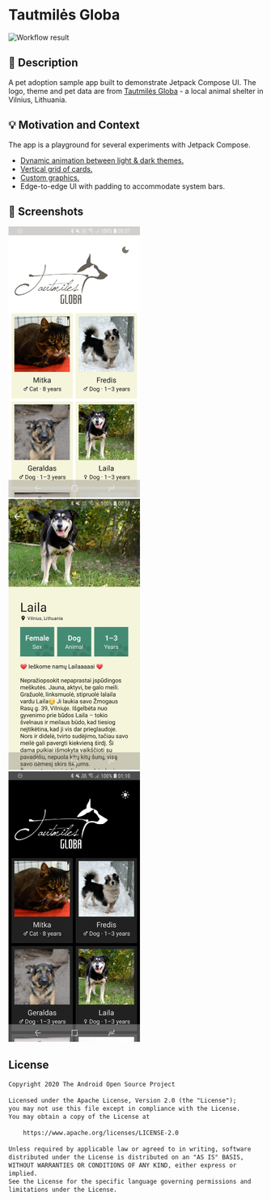 # Tautmilės Globa

![Workflow result](https://github.com/justasm/globa-compose/workflows/Check/badge.svg)

## :scroll: Description
A pet adoption sample app built to demonstrate Jetpack Compose UI. The logo, theme and pet data
are from [Tautmilės Globa][tautmiles] - a local animal shelter in Vilnius, Lithuania.

## :bulb: Motivation and Context
The app is a playground for several experiments with Jetpack Compose.
- [Dynamic animation between light & dark themes.][theme-animation]
- [Vertical grid of cards.][pet-grid]
- [Custom graphics.][pet-detail-card]
- Edge-to-edge UI with padding to accommodate system bars.


## :camera_flash: Screenshots
<img src="/results/screenshot_1.png" width="260">&emsp;<img src="/results/screenshot_2.png" width="260">&emsp;<img src="/results/screenshot_3.png" width="260">

## License
```
Copyright 2020 The Android Open Source Project

Licensed under the Apache License, Version 2.0 (the "License");
you may not use this file except in compliance with the License.
You may obtain a copy of the License at

    https://www.apache.org/licenses/LICENSE-2.0

Unless required by applicable law or agreed to in writing, software
distributed under the License is distributed on an "AS IS" BASIS,
WITHOUT WARRANTIES OR CONDITIONS OF ANY KIND, either express or implied.
See the License for the specific language governing permissions and
limitations under the License.
```

[tautmiles]: https://tautmilesgloba.lt
[theme-animation]: app/src/main/java/com/example/androiddevchallenge/ui/theme/Theme.kt#L44
[pet-grid]: app/src/main/java/com/example/androiddevchallenge/ui/PetListScreen.kt#L60
[pet-detail-card]: app/src/main/java/com/example/androiddevchallenge/ui/PetDetailCard.kt#L58
